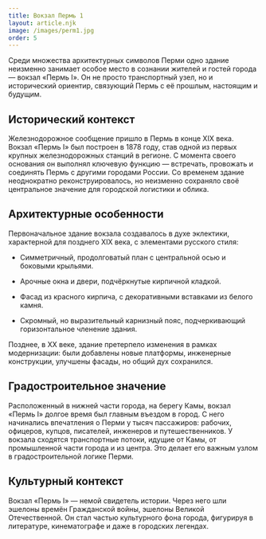```yaml
---
title: Вокзал Пермь 1
layout: article.njk
image: /images/perm1.jpg
order: 5
---
```


Среди множества архитектурных символов Перми одно здание неизменно занимает особое место в сознании жителей и гостей города — вокзал «Пермь I». Он не просто транспортный узел, но и исторический ориентир, связующий Пермь с её прошлым, настоящим и будущим.

## Исторический контекст

Железнодорожное сообщение пришло в Пермь в конце XIX века. Вокзал «Пермь I» был построен в 1878 году, став одной из первых крупных железнодорожных станций в регионе.
С момента своего основания он выполнял ключевую функцию — встречать, провожать и соединять Пермь с другими городами России. Со временем здание неоднократно реконструировалось, но неизменно сохраняло своё центральное значение для городской логистики и облика.

## Архитектурные особенности

Первоначальное здание вокзала создавалось в духе эклектики, характерной для позднего XIX века, с элементами русского стиля:
- Симметричный, продолговатый план с центральной осью и боковыми крыльями.

- Арочные окна и двери, подчёркнутые кирпичной кладкой.

- Фасад из красного кирпича, с декоративными вставками из белого камня.

- Скромный, но выразительный карнизный пояс, подчеркивающий горизонтальное членение здания. 

Позднее, в XX веке, здание претерпело изменения в рамках модернизации: были добавлены новые платформы, инженерные конструкции, улучшены фасады, но общий дух сохранился.

## Градостроительное значение

Расположенный в нижней части города, на берегу Камы, вокзал «Пермь I» долгое время был главным въездом в город. С него начинались впечатления о Перми у тысяч пассажиров: рабочих, офицеров, купцов, писателей, инженеров и путешественников.
У вокзала сходятся транспортные потоки, идущие от Камы, от промышленной части города и из центра. Это делает его важным узлом в градостроительной логике Перми.

## Культурный контекст

Вокзал «Пермь I» — немой свидетель истории. Через него шли эшелоны времён Гражданской войны, эшелоны Великой Отечественной. Он стал частью культурного фона города, фигурируя в литературе, кинематографе и даже в городских легендах.